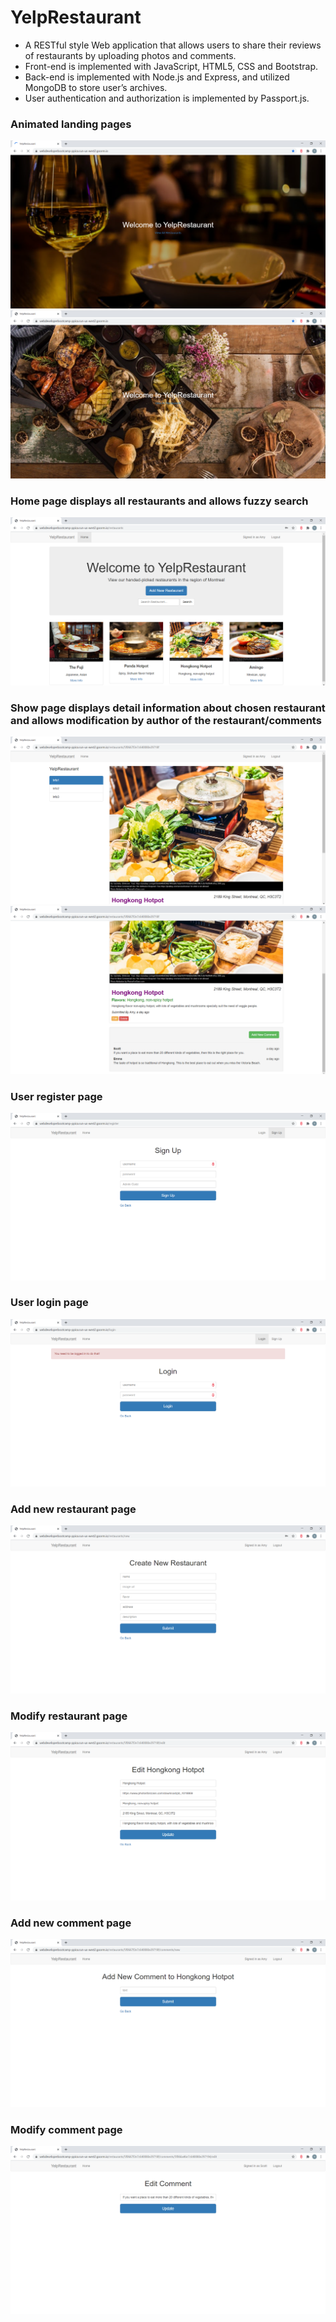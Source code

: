# YelpRestaurant
<ul>
  <li> A RESTful style Web application that allows users to share their reviews of restaurants by uploading photos and comments. </li>
  <li> Front-end is implemented with JavaScript, HTML5, CSS and Bootstrap. </li>
  <li> Back-end is implemented with Node.js and Express, and utilized MongoDB to store user’s archives. </li>
  <li> User authentication and authorization is implemented by Passport.js. </li>
</ul>
<div>
  <h3> Animated landing pages </h3>
  <img src="./images/landing1.png">
  <img src="./images/landing3.png">
  
  <h3> Home page displays all restaurants and allows fuzzy search</h3>
  <img src="./images/home.png">
  
  <h3> Show page displays detail information about chosen restaurant and allows modification by author of the restaurant/comments </h3>
  <img src="./images/show1.png">
  <img src="./images/show2.png">
  
  <h3> User register page</h3>
  <img src="./images/signup.png">
  
  <h3> User login page</h3>
  <img src="./images/login.png">
  
  <h3> Add new restaurant page</h3>
  <img src="./images/addRestaurant.png">
  
  <h3> Modify restaurant page</h3>
  <img src="./images/editRestaurant.png">
  
  <h3> Add new comment page</h3>
  <img src="./images/addComment.png">
  
  <h3> Modify comment page</h3>
  <img src="./images/editComment.png">
 </div>
